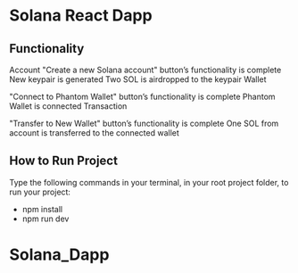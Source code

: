 # Solana React Dapp
 ## Functionality
Account
"Create a new Solana account" button’s functionality is complete
New keypair is generated
Two SOL is airdropped to the keypair
Wallet

"Connect to Phantom Wallet" button’s functionality is complete
Phantom Wallet is connected
Transaction

"Transfer to New Wallet" button’s functionality is complete
One SOL from account is transferred to the connected wallet

## How to Run Project
Type the following commands in your terminal, in your root project folder, to run your project:
- npm install
- npm run dev

# Solana_Dapp
